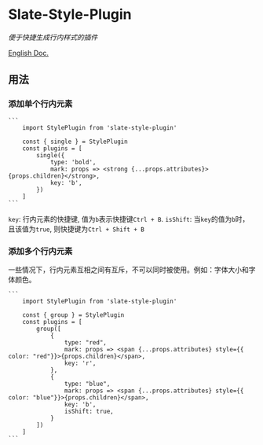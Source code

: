 # Slate-Style-Plugin

*便于快捷生成行内样式的插件*

[English Doc.](./README.md)

## 用法

### 添加单个行内元素

    ```
        import StylePlugin from 'slate-style-plugin'
        
        const { single } = StylePlugin
        const plugins = [
            single({
                type: 'bold',
                mark: props => <strong {...props.attributes}>{props.children}</strong>,
                key: 'b',
            })
        ]
    ```
    
`key`: 行内元素的快捷键, 值为`b`表示快捷键`Ctrl + B`.
`isShift`: 当`key`的值为`b`时，且该值为`true`, 则快捷键为`Ctrl + Shift + B`

### 添加多个行内元素

一些情况下，行内元素互相之间有互斥，不可以同时被使用。例如：字体大小和字体颜色。

    ```
        import StylePlugin from 'slate-style-plugin'
                
        const { group } = StylePlugin
        const plugins = [
            group([
                {
                    type: "red",
                    mark: props => <span {...props.attributes} style={{  color: "red"}}>{props.children}</span>,
                    key: 'r',
                },
                {
                    type: "blue",
                    mark: props => <span {...props.attributes} style={{  color: "blue"}}>{props.children}</span>,
                    key: 'b',
                    isShift: true,
                }
            ])
        ]
    ```
